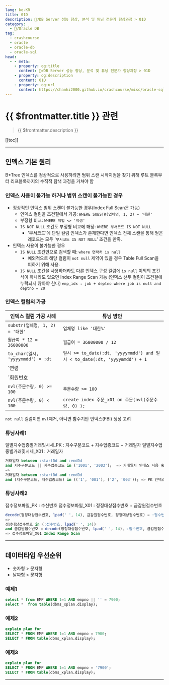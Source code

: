 ```yaml
---
lang: ko-KR
title: 01D
description: 🙆‍♂️DB Server 성능 향상, 분석 및 튜닝 전문가 향상과정 > 01D
category:
  - 🙆‍♂️Oracle DB
tag: 
  - crashcourse
  - oracle
  - oracle-db
  - oracle-sql
head:
  - - meta:
    - property: og:title
      content: 🙆‍♂️DB Server 성능 향상, 분석 및 튜닝 전문가 향상과정 > 01D
    - property: og:description
      content: 01D
    - property: og:url
      content: https://chanhi2000.github.io/crashcourse/misc/oracle-sql-db-tuning/01d.html
---
```


# {{ $frontmatter.title }} 관련

> {{ $frontmatter.description }}

[[toc]]

---

## 인덱스 기본 원리

B*Tree 인덱스를 정상적으로 사용하려면 범위 스캔 시작지점을 찾기 위해 루트 블록부터 리프블록까지의 수직적 탐색 과정을 거쳐야 함

### 인덱스 사용이 불가능 하거나 범위 스캔이 불가능한 경우

- 정상적인 인덱스 범위 스캔이 불가능한 경우(Index Full Scan은 가능)
  - 인덱스 컬럼을 조건절에서 가공: `WHERE SUBSTR(업체명, 1, 2) = '대한'`
  - 부정형 비교: `WHERE 직업 <> '학생'`
  - `IS NOT NULL` 조건도 부정형 비교에 해당: `WHERE 부서코드 IS NOT NULL`
    - '부서코드'에 단일 컬럼 인덱스가 존재한다면 인덱스 전체 스캔을 통해 얻은 레코드는 모두 '`부서코드 IS NOT NULL`' 조건을 만족.
- 인덱스 사용이 불가능한 경우
  - `IS NULL` 조건만으로 검색할 때: `where 연락처 is null`
    - 예외적으로 해당 컬럼이 `not null` 제약이 있을 경우 Table Full Scan을 피하기 위해 사용.
  - `IS NULL` 조건을 사용하더라도 다른 인덱스 구성 컬럼에 `is null` 이외의 조건식이 하나라도 있으면 Index Range Scan 가능 (인덱스 선두 컬럼이 조건걸에 누락되지 않아야 한다) `emp_idx : job + deptno where job is null and deptno = 20`

### 인덱스 컬럼의 가공

| 인덱스 컬럼 가공 사례 | 튜닝 방안 |
| ------------------- | --------- |
| `substr(업체명, 1, 2) = '대한'` | `업체명 like '대한%'` | 
| `월급여 * 12 = 36000000` | `월급여 = 36000000 / 12` |
| `to_char(일시, 'yyyymmdd') = :dt` | `일시 >= to_date(:dt, 'yyyymmdd') and 일시 < to_date(:dt, 'yyyymmdd') + 1` | 
| `연령 || 직업 = '30공무원'` | `연령 = 30 and 직업 = '공무원'` |
| `회원번호 || 지점번호 = :str` | `회원번호 = substr(:str, 1, 2) and 지점번호 = substr(:str, 3, 4)` |
| `nvl(주문수량, 0) >= 100` | `주문수량 >= 100` |
| `nvl(주문수량, 0) < 100` | `create index 주문_x01 on 주문(nvl(주문수량, 0) );` |
`not null` 컬럼이면 `nvl`제거, 아니면 함수기반 인덱스(FBI) 생성 고려 

### 튜닝사례1

일별지수업종별거래및시세_PK : 지수구분코드 + 지수업종코드 + 거래일자
일별지수업종별거래및시세_X01 : 거래일자

```sql
거래일자 between :startDd and :endDd
and 지수구분코드 || 지수업종코드 in ('1001', '2003');  => 거래일자 인데스 사용 혹은 Full Table Scan
=>
거래일자 between :startDd and :endDd
and (지수구분코드, 지수업종코드) in (('1', '001'), ('2', '003')); => PK 인덱스 사용
```

### 튜닝사례2

접수정보파일_PK : 수신번호
접수정보파일_X01 : 정정대상접수번호 + 금감원접수번호

```sql
decode(정정대상접수번호, lpad(' ', 14), 금감원접수번호, 정정대상접수번호) = :접수번호 => Full Table Scan
=>
정정대상접수번호 in (:접수번호, lpad(' ', 14))
and 금감원접수번호 = decode(정정대상접수번호, lpad(' ', 14), :접수번호, 금감원접수번호) 
=> 접수정보파일_X01 Index Range Scan
```

---

## 데이터타입 우선순위

- 숫자형 > 문자형
- 날짜형 > 문자형

### 예제1

```sql
select * from EMP WHERE 1=1 AND empno || '' = 7900;
select *  from table(dbms_xplan.display);
```

### 예제2

```sql
explain plan for
SELECT * FROM EMP WHERE 1=1 AND empno = 7900;
SELECT * FROM table(dbms_xplan.display);
```

### 예제3

```sql
explain plan for
SELECT * FROM EMP WHERE 1=1 AND empno = '7900';
SELECT * FROM table(dbms_xplan.display);
```

---

<TagLinks/>